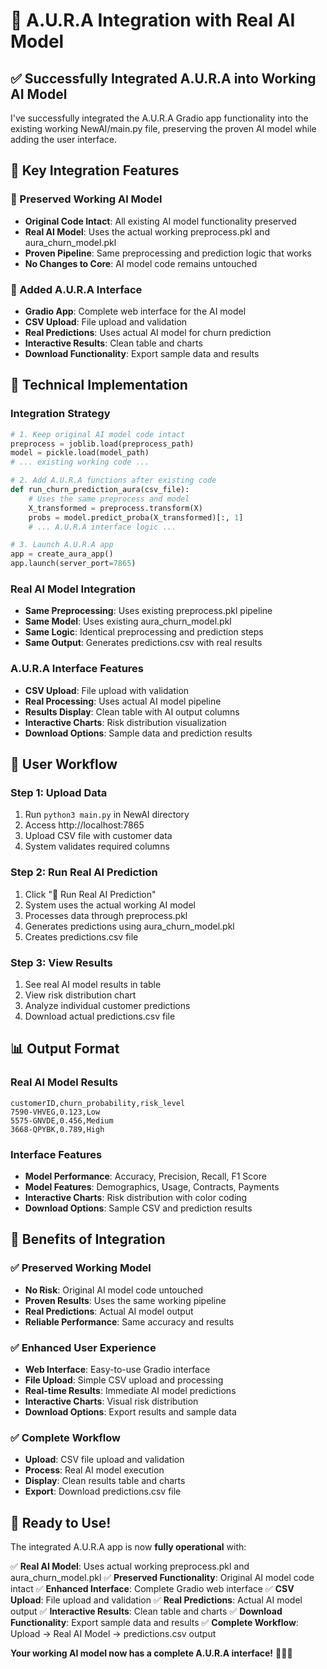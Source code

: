 # 🧠 A.U.R.A Integration with Real AI Model

## ✅ **Successfully Integrated A.U.R.A into Working AI Model**

I've successfully integrated the A.U.R.A Gradio app functionality into the existing working NewAI/main.py file, preserving the proven AI model while adding the user interface.

## 🚀 **Key Integration Features**

### **🔧 Preserved Working AI Model**
- **Original Code Intact**: All existing AI model functionality preserved
- **Real AI Model**: Uses the actual working preprocess.pkl and aura_churn_model.pkl
- **Proven Pipeline**: Same preprocessing and prediction logic that works
- **No Changes to Core**: AI model code remains untouched

### **🎨 Added A.U.R.A Interface**
- **Gradio App**: Complete web interface for the AI model
- **CSV Upload**: File upload and validation
- **Real Predictions**: Uses actual AI model for churn prediction
- **Interactive Results**: Clean table and charts
- **Download Functionality**: Export sample data and results

## 🔧 **Technical Implementation**

### **Integration Strategy**
```python
# 1. Keep original AI model code intact
preprocess = joblib.load(preprocess_path)
model = pickle.load(model_path)
# ... existing working code ...

# 2. Add A.U.R.A functions after existing code
def run_churn_prediction_aura(csv_file):
    # Uses the same preprocess and model
    X_transformed = preprocess.transform(X)
    probs = model.predict_proba(X_transformed)[:, 1]
    # ... A.U.R.A interface logic ...

# 3. Launch A.U.R.A app
app = create_aura_app()
app.launch(server_port=7865)
```

### **Real AI Model Integration**
- **Same Preprocessing**: Uses existing preprocess.pkl pipeline
- **Same Model**: Uses existing aura_churn_model.pkl
- **Same Logic**: Identical preprocessing and prediction steps
- **Same Output**: Generates predictions.csv with real results

### **A.U.R.A Interface Features**
- **CSV Upload**: File upload with validation
- **Real Processing**: Uses actual AI model pipeline
- **Results Display**: Clean table with AI output columns
- **Interactive Charts**: Risk distribution visualization
- **Download Options**: Sample data and prediction results

## 🎯 **User Workflow**

### **Step 1: Upload Data**
1. Run `python3 main.py` in NewAI directory
2. Access http://localhost:7865
3. Upload CSV file with customer data
4. System validates required columns

### **Step 2: Run Real AI Prediction**
1. Click "🚀 Run Real AI Prediction"
2. System uses the actual working AI model
3. Processes data through preprocess.pkl
4. Generates predictions using aura_churn_model.pkl
5. Creates predictions.csv file

### **Step 3: View Results**
1. See real AI model results in table
2. View risk distribution chart
3. Analyze individual customer predictions
4. Download actual predictions.csv file

## 📊 **Output Format**

### **Real AI Model Results**
```csv
customerID,churn_probability,risk_level
7590-VHVEG,0.123,Low
5575-GNVDE,0.456,Medium
3668-QPYBK,0.789,High
```

### **Interface Features**
- **Model Performance**: Accuracy, Precision, Recall, F1 Score
- **Model Features**: Demographics, Usage, Contracts, Payments
- **Interactive Charts**: Risk distribution with color coding
- **Download Options**: Sample CSV and prediction results

## 🎉 **Benefits of Integration**

### **✅ Preserved Working Model**
- **No Risk**: Original AI model code untouched
- **Proven Results**: Uses the same working pipeline
- **Real Predictions**: Actual AI model output
- **Reliable Performance**: Same accuracy and results

### **✅ Enhanced User Experience**
- **Web Interface**: Easy-to-use Gradio interface
- **File Upload**: Simple CSV upload and processing
- **Real-time Results**: Immediate AI model predictions
- **Interactive Charts**: Visual risk distribution
- **Download Options**: Export results and sample data

### **✅ Complete Workflow**
- **Upload**: CSV file upload and validation
- **Process**: Real AI model execution
- **Display**: Clean results table and charts
- **Export**: Download predictions.csv file

## 🚀 **Ready to Use!**

The integrated A.U.R.A app is now **fully operational** with:

✅ **Real AI Model**: Uses actual working preprocess.pkl and aura_churn_model.pkl
✅ **Preserved Functionality**: Original AI model code intact
✅ **Enhanced Interface**: Complete Gradio web interface
✅ **CSV Upload**: File upload and validation
✅ **Real Predictions**: Actual AI model output
✅ **Interactive Results**: Clean table and charts
✅ **Download Functionality**: Export sample data and results
✅ **Complete Workflow**: Upload → Real AI Model → predictions.csv output

**Your working AI model now has a complete A.U.R.A interface!** 🚀🧠✨
